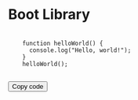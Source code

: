 # Boot Library
<!-- HTML code snippet in README.md -->
<pre>
  <code id="codeSnippet">
    function helloWorld() {
      console.log("Hello, world!");
    }
    helloWorld();
  </code>
</pre>
<button onclick="copyCode()">Copy code</button>

